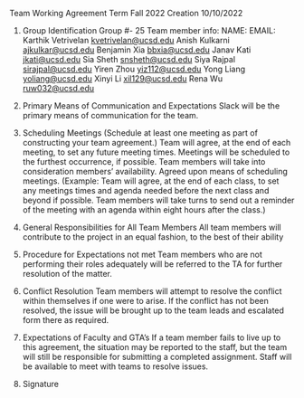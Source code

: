 Team Working Agreement
Term Fall 2022
Creation 10/10/2022

1) Group Identification
Group #- 25
Team member info:
NAME:
EMAIL:
Karthik Vetrivelan
kvetrivelan@ucsd.edu
Anish Kulkarni
ajkulkar@ucsd.edu
Benjamin Xia
bbxia@ucsd.edu
Janav Kati
jkati@ucsd.edu
Sia Sheth
snsheth@ucsd.edu
Siya Rajpal
sirajpal@ucsd.edu
Yiren Zhou
yiz112@ucsd.edu
Yong Liang
yoliang@ucsd.edu
Xinyi Li
xil129@ucsd.edu
Rena Wu
ruw032@ucsd.edu

2) Primary Means of Communication and Expectations
Slack will be the primary means of communication for the team. 

3) Scheduling Meetings (Schedule at least one meeting as part of constructing your team agreement.)
Team will agree, at the end of each meeting, to set any future meeting times. Meetings will be scheduled to the furthest occurrence, if possible. Team members will take into consideration members’ availability.
Agreed upon means of scheduling meetings. (Example: Team will agree, at the end of each class, to set any meetings times and agenda needed before the next class and beyond if possible. Team members will take turns to send out a reminder of the meeting with an agenda within eight hours after the class.)

4) General Responsibilities for All Team Members
All team members will contribute to the project in an equal fashion, to the best of their ability

5) Procedure for Expectations not met
Team members who are not performing their roles adequately will be referred to the TA for further resolution of the matter.

6) Conflict Resolution
Team members will attempt to resolve the conflict within themselves if one were to arise. If the conflict has not been resolved, the issue will be brought up to the team leads and escalated form there as required.

7) Expectations of Faculty and GTA’s
If a team member fails to live up to this agreement, the situation may be reported to the staff, but the team will still be responsible for submitting a completed assignment. Staff will be available to meet with teams to resolve issues.

8) Signature         
